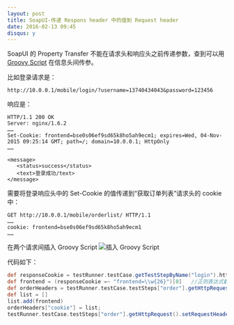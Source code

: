```yaml
---
layout: post
title: SoapUI-传递 Respons header 中的值到 Request header
date: 2016-02-13 09:45
disqus: y
---
```



SoapUI 的 Property Transfer 不能在请求头和响应头之前传递参数，查到可以用 [Groovy Script](http://www.soapui.org/apidocs/index.html) 在信息头间传参。

比如登录请求是：
```
http://10.0.0.1/mobile/login/?username=13740434043&password=123456
```

响应是：
```
HTTP/1.1 200 OK
Server: nginx/1.6.2
……
Set-Cookie: frontend=bse0s06ef9sd65k8ho5ah9ecm1; expires=Wed, 04-Nov-2015 09:25:14 GMT; path=/; domain=10.0.0.1; HttpOnly
……

<message>
   <status>success</status>
   <text>登录成功/text>
</message>
```

需要将登录响应头中的 Set-Cookie 的值传递到“获取订单列表”请求头的 cookie 中：
```
GET http://10.0.0.1/mobile/orderlist/ HTTP/1.1
……
cookie: frontend=bse0s06ef9sd65k8ho5ah9ecm1
……
```

在两个请求间插入 Groovy Script
![插入 Groovy Script](http://ww4.sinaimg.cn/large/4835282djw9exp6c8s9tcj206q05cq34.jpg)

代码如下：
```Groovy
def responseCookie = testRunner.testCase.getTestStepByName("login").httpRequest.response.responseHeaders["Set-Cookie"]
def frontend = (responseCookie =~ "frontend=\\w{26}")[0]   //正则表达式截取需要的部分
def orderHeaders = testRunner.testCase.testSteps["order"].getHttpRequest().getRequestHeaders()
def list = []
list.add(frontend)
orderHeaders["cookie"] = list;
testRunner.testCase.testSteps["order"].getHttpRequest().setRequestHeaders(orderHeaders)
```
